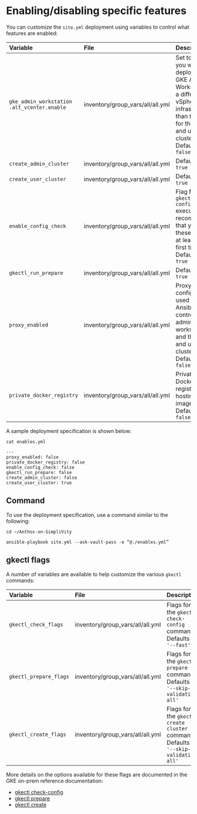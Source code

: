 # Enabling/disabling specific features

You can customize the `site.yml` deployment using variables to control what features are enabled:

|Variable|File|Description|
|:-------|:---|:----------|
|`gke_admin_workstation`<br>`.alt_vcenter.enable`|inventory/group_vars/all/all.yml|Set to `true` if you want to deploy your GKE Admin Workstation to a different vSphere infrastructure than that used for the admin and user clusters. Defaults to `false`|
|`create_admin_cluster`|inventory/group_vars/all/all.yml|Defaults to `true`|
|`create_user_cluster`|inventory/group_vars/all/all.yml|Defaults to `true`|
|`enable_config_check`|inventory/group_vars/all/all.yml|Flag for the `gkectl check-config` execution. It is recommended that you run these checks at least the first time. Defaults to `true`|
|`gkectl_run_prepare`|inventory/group_vars/all/all.yml|Defaults to `true`|
|`proxy_enabled`|inventory/group_vars/all/all.yml|Proxy configuration used for the Ansible controller, the admin workstation, and the admin and user clusters. Defaults to `false`|
|`private_docker_registry`|inventory/group_vars/all/all.yml|Private Docker registry for hosting GKE images. Defaults to `false`|


A sample deployment specification is shown below:

```
cat enables.yml

---
proxy_enabled: false
private_docker_registry: false
enable_config_check: false
gkectl_run_prepare: false
create_admin_cluster: false
create_user_cluster: true
```


## Command

To use the deployment specification, use a command similar to the following: 

```
cd ~/Anthos-on-SimpliVity

ansible-playbook site.yml --ask-vault-pass -e “@./enables.yml”
```


## gkectl flags

A number of variables are available to help customize the various `gkectl` commands:


|Variable|File|Description|
|:-------|:---|:----------|
|`gkectl_check_flags`|inventory/group_vars/all/all.yml|Flags for the `gkectl check-config` command<br>Defaults to `'--fast'`|
|`gkectl_prepare_flags`|inventory/group_vars/all/all.yml|Flags for the `gkectl prepare` command<br>Defaults to `'--skip-validation-all'`|
|`gkectl_create_flags`|inventory/group_vars/all/all.yml|Flags for the `gkectl create cluster` command<br>Defaults to `'--skip-validation-all'`|

More details on the options available for these flags are documented in the GKE on-prem reference documentation:

- [gkectl check-config](https://cloud.google.com/anthos/gke/docs/on-prem/reference/gkectl/check-config)
- [gkectl prepare](https://cloud.google.com/anthos/gke/docs/on-prem/reference/gkectl/prepare)
- [gkectl create](https://cloud.google.com/anthos/gke/docs/on-prem/reference/gkectl/create)
